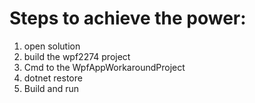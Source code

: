# Steps to achieve the power:
1. open solution
2. build the wpf2274 project
3. Cmd to the WpfAppWorkaroundProject
4. dotnet restore
5. Build and run